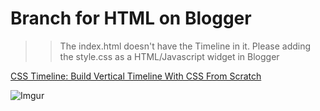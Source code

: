 # Branch for HTML on Blogger
>> The index.html doesn't have the Timeline in it.
>> Please adding the style.css as a HTML/Javascript widget in Blogger

<a href="http://codeconvey.com/css-timeline-build-vertical-timeline-with-css/" target="_blank">CSS Timeline: Build Vertical Timeline With CSS From Scratch</a>

![Imgur](http://i.imgur.com/f9iLxfA.jpg)
